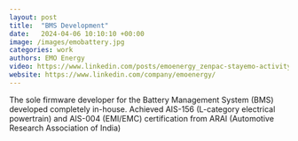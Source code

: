 ```yaml
---
layout: post
title:  "BMS Development"
date:   2024-04-06 10:10:10 +00:00
image: /images/emobattery.jpg
categories: work
authors: EMO Energy
video: https://www.linkedin.com/posts/emoenergy_zenpac-stayemo-activity-7224301669457481728-O2gq?utm_source=share&utm_medium=member_desktop&rcm=ACoAACD3ZacBCUdG6Uri013klh7J-f1R8lnFy3Y
website: https://www.linkedin.com/company/emoenergy/
---
```

The sole firmware developer for the Battery Management System (BMS) developed completely in-house. Achieved AIS-156 (L-category electrical powertrain) and AIS-004 (EMI/EMC) certification from ARAI (Automotive Research Association of India)
